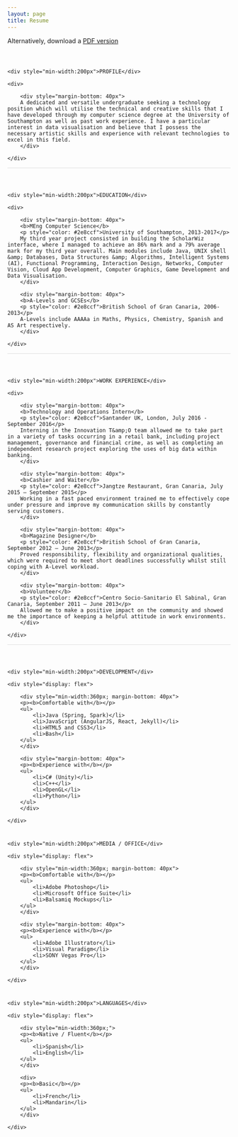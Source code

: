 ```yaml
---
layout: page
title: Resume
---
```


Alternatively, download a <a href="{{ site.baseurl }}public/resources/curriculum.pdf" target="_blank">PDF version</a>

<div style="display: flex; margin-top: 40px; margin-bottom: 10px;
	border-width: 1px;
   	border-bottom-color: #dddddd;
   	border-bottom-style: solid;">

	<div style="min-width:200px">PROFILE</div>

	<div>

		<div style="margin-bottom: 40px">
		A dedicated and versatile undergraduate seeking a technology position which will utilise the technical and creative skills that I have developed through my computer science degree at the University of Southampton as well as past work experience. I have a particular interest in data visualisation and believe that I possess the necessary artistic skills and experience with relevant technologies to excel in this field.
		</div>

	</div>

</div>

<div style="display: flex; margin-top: 40px; margin-bottom: 10px;
	border-width: 1px;
   	border-bottom-color: #dddddd;
   	border-bottom-style: solid;">

	<div style="min-width:200px">EDUCATION</div>

	<div>

		<div style="margin-bottom: 40px">
		<b>MEng Computer Science</b>
		<p style="color: #2e8ccf">University of Southampton, 2013-2017</p>
		My third year project consisted in building the ScholarWiz interface, where I managed to achieve an 86% mark and a 79% average mark for my third year overall. Main modules include Java, UNIX shell &amp; Databases, Data Structures &amp; Algorithms, Intelligent Systems (AI), Functional Programming, Interaction Design, Networks, Computer Vision, Cloud App Development, Computer Graphics, Game Development and Data Visualisation.
		</div>

		<div style="margin-bottom: 40px">
		<b>A-Levels and GCSEs</b>
		<p style="color: #2e8ccf">British School of Gran Canaria, 2006-2013</p>
        A-Levels include AAAAa in Maths, Physics, Chemistry, Spanish and AS Art respectively.
		</div>

	</div>

</div>

<div style="display: flex; margin-top: 40px; margin-bottom: 10px;
	border-width: 1px;
   	border-bottom-color: #dddddd;
   	border-bottom-style: solid;">

	<div style="min-width:200px">WORK EXPERIENCE</div>

	<div>

		<div style="margin-bottom: 40px">
		<b>Technology and Operations Intern</b>
		<p style="color: #2e8ccf">Santander UK, London, July 2016 - September 2016</p>
		Interning in the Innovation T&amp;O team allowed me to take part in a variety of tasks occurring in a retail bank, including project management, governance and financial crime, as well as completing an independent research project exploring the uses of big data within banking.
		</div>

		<div style="margin-bottom: 40px">
		<b>Cashier and Waiter</b>
		<p style="color: #2e8ccf">Jangtze Restaurant, Gran Canaria, July 2015 – September 2015</p>
		Working in a fast paced environment trained me to effectively cope under pressure and improve my communication skills by constantly serving customers.
		</div>
        
        <div style="margin-bottom: 40px">
		<b>Magazine Designer</b>
		<p style="color: #2e8ccf">British School of Gran Canaria, September 2012 – June 2013</p>
		Proved responsibility, flexibility and organizational qualities, which were required to meet short deadlines successfully whilst still coping with A-Level workload.
		</div>
        
        <div style="margin-bottom: 40px">
		<b>Volunteer</b>
		<p style="color: #2e8ccf">Centro Socio-Sanitario El Sabinal, Gran Canaria, September 2011 – June 2013</p>
		Allowed me to make a positive impact on the community and showed me the importance of keeping a helpful attitude in work environments.
		</div>

	</div>

</div>

<div style="display: flex; margin-top: 40px; margin-bottom: 10px;">

	<div style="min-width:200px">DEVELOPMENT</div>

	<div style="display: flex">

		<div style="min-width:360px; margin-bottom: 40px">
		<p><b>Comfortable with</b></p>
		<ul>
			<li>Java (Spring, Spark)</li>
			<li>JavaScript (AngularJS, React, Jekyll)</li>
			<li>HTML5 and CSS3</li>
			<li>Bash</li>
		</ul>
		</div>

		<div style="margin-bottom: 40px">
		<p><b>Experience with</b></p>
		<ul>
			<li>C# (Unity)</li>
			<li>C++</li>
			<li>OpenGL</li>
			<li>Python</li>
		</ul>
		</div>

	</div>

</div>

<div style="display: flex; margin-bottom: 10px;">

	<div style="min-width:200px">MEDIA / OFFICE</div>

	<div style="display: flex">

		<div style="min-width:360px; margin-bottom: 40px">
		<p><b>Comfortable with</b></p>
		<ul>
			<li>Adobe Photoshop</li>
			<li>Microsoft Office Suite</li>
			<li>Balsamiq Mockups</li>
		</ul>
		</div>

		<div style="margin-bottom: 40px">
		<p><b>Experience with</b></p>
		<ul>
			<li>Adobe Illustrator</li>
			<li>Visual Paradigm</li>
			<li>SONY Vegas Pro</li>
		</ul>
		</div>

	</div>

</div>

<div style="display: flex; margin-bottom: 10px;">

	<div style="min-width:200px">LANGUAGES</div>

	<div style="display: flex">

		<div style="min-width:360px;">
		<p><b>Native / Fluent</b></p>
		<ul>
			<li>Spanish</li>
			<li>English</li>
		</ul>
		</div>

		<div>
		<p><b>Basic</b></p>
		<ul>
			<li>French</li>
			<li>Mandarin</li>
		</ul>
		</div>

	</div>

</div>
